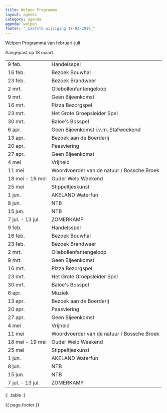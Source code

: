 ```yaml
---
title: Welpen Programma
layout: agenda
category: agenda
agenda: welpen
footer: "_Laatste wijziging 18-03-2019_"
---
```


Welpen Programma van februari-juli

Aangepast op 18 maart.

| | |
|---|---|
| 9 feb. | Handelsspel |
| 16 feb. | Bezoek Bouwhal |
| 23 feb. | Bezoek Brandweer |
| 2 mrt. | Oliebollenfantengeloop |
| 9 mrt. | Geen Bijeenkomst |
| 16 mrt. | Pizza Bezorgspel |
| 23 mrt. | Het Grote Groepsleider Spel |
| 30 mrt. | Baloe's Bosspel |
| 6 apr. | Geen Bijeenkomst i.v.m. Stafweekend |
| 13 apr. | Bezoek aan de Boerderij |
| 20 apr. | Paasviering |
| 27 apr. | Geen Bijeenkomst |
| 4 mei | Vrijheid |
| 11 mei | Woordvoerder van de natuur / Bossche Broek |
| 18 mei - 19 mei | Ouder Welp Weekend |
| 25 mei | Stippeltjeskunst |
| 1 jun. | AKELAND Waterfun |
| 8 jun. | NTB |
| 15 jun. | NTB |
| 7 jul. - 13 jul. | ZOMERKAMP |
| 9 feb. | Handelsspel |
| 16 feb. | Bezoek Bouwhal |
| 23 feb. | Bezoek Brandweer |
| 2 mrt. | Oliebollenfantengeloop |
| 9 mrt. | Geen Bijeenkomst |
| 16 mrt. | Pizza Bezorgspel |
| 23 mrt. | Het Grote Groepsleider Spel |
| 30 mrt. | Baloe's Bosspel |
| 6 apr. | Muziek |
| 13 apr. | Bezoek aan de Boerderij |
| 20 apr. | Paasviering |
| 27 apr. | Geen Bijeenkomst |
| 4 mei | Vrijheid |
| 11 mei | Woordvoerder van de natuur / Bossche Broek |
| 18 mei - 19 mei | Ouder Welp Weekend |
| 25 mei | Stippeltjeskunst |
| 1 jun. | AKELAND Waterfun |
| 8 jun. | NTB |
| 15 jun. | NTB |
| 7 jul. - 13 jul. | ZOMERKAMP |
{: .table :}

{{ page.footer }}
